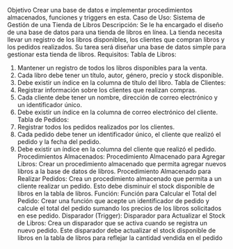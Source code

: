 Objetivo
Crear una base de datos e implementar procedimientos almacenados, funciones y triggers
en esta.
Caso de Uso: Sistema de Gestión de una Tienda de Libros
Descripción:
Se le ha encargado el diseño de una base de datos para una tienda de libros en línea. La
tienda necesita llevar un registro de los libros disponibles, los clientes que compran libros y
los pedidos realizados. Su tarea será diseñar una base de datos simple para gestionar esta
tienda de libros.
Requisitos:
Tabla de Libros:
1. Mantener un registro de todos los libros disponibles para la venta.
2. Cada libro debe tener un título, autor, género, precio y stock disponible.
3. Debe existir un índice en la columna de título del libro.
Tabla de Clientes:
1. Registrar información sobre los clientes que realizan compras.
2. Cada cliente debe tener un nombre, dirección de correo electrónico y un identificador
único.
3. Debe existir un índice en la columna de correo electrónico del cliente.
Tabla de Pedidos:
1. Registrar todos los pedidos realizados por los clientes.
2. Cada pedido debe tener un identificador único, el cliente que realizó el pedido y la
fecha del pedido.
3. Debe existir un índice en la columna del cliente que realizó el pedido.
Procedimientos Almacenados:
Procedimiento Almacenado para Agregar Libros:
Crear un procedimiento almacenado que permita agregar nuevos libros a la base de datos
de libros.
Procedimiento Almacenado para Realizar Pedidos:
Crea un procedimiento almacenado que permita a un cliente realizar un pedido. Esto debe
disminuir el stock disponible de libros en la tabla de libros.
Función:
Función para Calcular el Total del Pedido:
Crear una función que acepte un identificador de pedido y calcule el total del pedido
sumando los precios de los libros solicitados en ese pedido.
Disparador (Trigger):
Disparador para Actualizar el Stock de Libros:
Crea un disparador que se activa cuando se registra un nuevo pedido. Este disparador debe
actualizar el stock disponible de libros en la tabla de libros para reflejar la cantidad vendida
en el pedido
